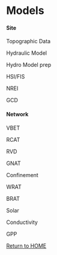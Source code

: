 # Models

#### Site

Topographic Data

Hydraulic Model

Hydro Model prep

HSI/FIS

NREI

GCD



#### Network

VBET

RCAT

RVD

GNAT

Confinement

WRAT

BRAT

Solar

Conductivity

GPP



[Return to HOME](README.md)

